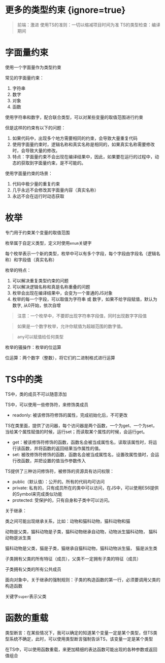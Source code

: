 # 更多的类型约束 {ignore=true}

> 前端：激进
> 使用TS的准则：一切以缩减项目时间为准
> TS的类型检查：编译期间

# 字面量约束

使用一个字面量作为类型约束

常见的字面量约束：

1. 字符串
2. 数字
3. 对象
4. 函数

使用字符串和数字，配合联合类型，可以对某些变量的取值范围进行约束

但是这样的约束有以下的问题：

1. 如果代码中，出现多个地方需要相同的约束，会导致大量重复代码
2. 使用字面量约束时，逻辑名称和真实名称是相同的，如果真实名称需要修改时，会导致大量的修改。
3. 特点：字面量约束不会出现在编译结果中，因此，如果要在运行的过程中，动态的获取到字面量约束，是不可能的。

使用字面量约束的场景：

1. 代码中极少量的重复约束
2. 几乎永远不会修改其字面量内容（真实名称）
3. 永远不会在运行时动态获取

# 枚举

专门用于约束某个变量的取值范围

枚举属于自定义类型，定义时使用```enum```关键字

每个枚举表示一个新的类型，枚举中可以有多个字段，每个字段由字段名（逻辑名称）和字段值（真实名称）

枚举的特点：

1. 可以解决重复类型约束的问题
2. 可以解决逻辑名称和真是名称重叠的问题
3. 枚举会出现在编译结果中，会变为一个普通的JS对象
4. 枚举的每一个字段，可以取值为字符串 或 数字，如果不给字段赋值，默认为数字, 从0开始，依次自增

> 注意：一个枚举中，不要即出现字符串字段值，同时出现数字字段值

> 如果是一个数字枚举，允许你赋值为超越范围的数字值。

> any可以赋值给任何类型

枚举的骚操作：枚举的位运算

位运算：两个数字（整数），将它们的二进制格式进行运算

# TS中的类

TS中，类的成员不可以随意添加

TS中，可以使用一些修饰符，来修饰类成员

- readonly: 被该修饰符修饰的属性，完成初始化后，不可更改

TS在类里面，提供了访问器，每个访问器是两个函数，一个为get、一个为set，当给某个属性赋值的时候，运行set；而读取某个属性的时候，会运行get。

- get：被该修饰符修饰的函数，函数名会被当成属性名，读取该属性时，将运行该函数，并将函数的返回结果当作属性的值。
- set: 被改修饰符修饰的函数，函数名会被当成属性名，设置改属性值时，会运行改函数，并把设置的值当作参数传入

TS提供了三种访问修饰符，被修饰的资源具有访问权限：

- public（默认值）：公开的。所有的代码均可访问
- private: 私有的，只有成员所在的类中可以访问，在JS中，可以使用ES6提供的Symbol来完成类似功能
- protected: 受保护的，只有自身和子类中可以访问。


关于继承：

类之间可能出现继承关系，比如：动物和猫科动物，猫科动物和猫

动物是父类，猫科动物是子类，猫科动物继承自动物，动物派生猫科动物， 猫科动物是派生类

猫科动物是父类，猫是子类，猫继承自猫科动物，猫科动物派生猫， 猫是派生类

子类拥有父类的所有特征（成员），父类不一定拥有子类的特征（成员）

子类拥有父类的所有公共成员

面向对象中，关于继承的强制规则：子类的构造函数的第一行，必须要调用父类的构造函数

关键字```super```表示父类

# 函数的重载

类型断言：在某些情况下，我可以确定的知道某个变量一定是某个类型，但TS类型系统不确定，此时，可以使用类型断言强制告诉TS，该变量一定是某个类型

在TS中，可以使用函数重载，来更加精细的表达函数可能出现的各种参数或返回值组合